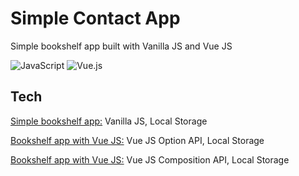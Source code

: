 # Simple Contact App

Simple bookshelf app built with Vanilla JS and Vue JS



![JavaScript](https://img.shields.io/badge/javascript-%23323330.svg?style=for-the-badge&logo=javascript&logoColor=%23F7DF1E)
![Vue.js](https://img.shields.io/badge/vuejs-%2335495e.svg?style=for-the-badge&logo=vuedotjs&logoColor=%234FC08D)

## Tech

[Simple bookshelf app:](https://github.com/melanchorilla-portfolio/bookshelf-app/tree/main) Vanilla JS, Local Storage

[Bookshelf app with Vue JS:](https://github.com/melanchorilla-portfolio/bookshelf-app/tree/vue-option-api) Vue JS Option API, Local Storage

[Bookshelf app with Vue JS:](https://github.com/melanchorilla-portfolio/bookshelf-app/tree/vue-composition-api) Vue JS Composition API, Local Storage
